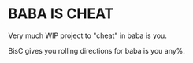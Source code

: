# BABA IS CHEAT
Very much WIP project to "cheat" in baba is you.

BisC gives you rolling directions for baba is you any%.
